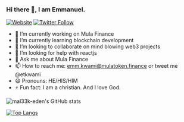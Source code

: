 ### Hi there 👋, I am Emmanuel.

[![Website](https://img.shields.io/website?label=gazelleweb-tech.com&style=for-the-badge&url=https://gazelleweb-tech.com)](gazelleweb-tech.com)
[![Twitter Follow](https://img.shields.io/twitter/follow/etkwami?color=1DA1F2&logo=twitter&style=for-the-badge)](https://twitter.com/intent/follow?original_referer=https%3A%2F%2Fgithub.com%2FcodeSTACKr&screen_name=etkwami)

- 🔭 I’m currently working on Mula Finance 
- 🌱 I’m currently learning blockchain development
- 👯 I’m looking to collaborate on mind blowing web3 projects
- 🤔 I’m looking for help with reactjs 
- 💬 Ask me about Mula Finance
- 📫 How to reach me: emm.kwami@mulatoken.finance or tweet me @etkwami
- 😄 Pronouns: HE/HIS/HIM
- ⚡ Fun fact: I am a christian. And I love God.

![mal33k-eden's GitHub stats](https://github-readme-stats.vercel.app/api?username=mal33k-eden&show_icons=true&count_private=true&hide=contribs,prs&theme=radical)

[![Top Langs](https://github-readme-stats.vercel.app/api/top-langs/?username=mal33k-eden&langs_count=8&layout=compact)](https://github.com/mal33k-eden/github-readme-stats)
 
